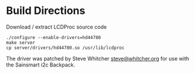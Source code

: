 # Build Directions #

Download / extract LCDProc source code

~~~
./configure --enable-drivers=hd44780
make server
cp server/drivers/hd44780.so /usr/lib/lcdproc
~~~

The driver was patched by Steve Whitcher <steve@whitcher.org> for use with the Sainsmart i2c Backpack.
